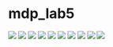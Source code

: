 # mdp_lab5
![](https://github.com/valentinbujdoso/mdp_lab5/blob/main/img/1.png)
![](https://github.com/valentinbujdoso/mdp_lab5/blob/main/img/2.png)
![](https://github.com/valentinbujdoso/mdp_lab5/blob/main/img/3.png)
![](https://github.com/valentinbujdoso/mdp_lab5/blob/main/img/4.png)
![](https://github.com/valentinbujdoso/mdp_lab5/blob/main/img/5.png)
![](https://github.com/valentinbujdoso/mdp_lab5/blob/main/img/6.png)
![](https://github.com/valentinbujdoso/mdp_lab5/blob/main/img/7.png)
![](https://github.com/valentinbujdoso/mdp_lab5/blob/main/img/8.png)
![](https://github.com/valentinbujdoso/mdp_lab5/blob/main/img/9.png)
![](https://github.com/valentinbujdoso/mdp_lab5/blob/main/img/10.png)
